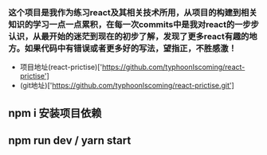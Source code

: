### 这个项目是我作为练习react及其相关技术所用，从项目的构建到相关知识的学习一点一点累积，在每一次commits中是我对react的一步步认识，从最开始的迷茫到现在的初步了解，发现了更多react有趣的地方。如果代码中有错误或者更多好的写法，望指正，不胜感激！

- 项目地址(react-prictise)['https://github.com/typhoonIscoming/react-prictise']
- (git地址)['https://github.com/typhoonIscoming/react-prictise.git']

## npm i 安装项目依赖

## npm run dev /  yarn start